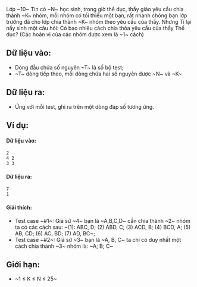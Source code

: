Lớp ~10~ Tin có ~N~ học sinh, trong giờ thể dục, thầy giáo yêu cầu chia thành ~K~ nhóm, mỗi nhóm có tối thiểu một bạn, rất nhanh chóng bạn lớp trưởng đã cho lớp chia thành ~K~ nhóm theo yêu cầu của thầy. Nhưng Tí lại nẩy sinh một câu hỏi: Có bao nhiêu cách chia thỏa yêu cầu của thầy Thể dục? (Các hoán vị của các nhóm được xem là ~1~ cách)

## Dữ liệu vào:
- Dòng đầu chứa số nguyên ~T~ là số bộ test;
- ~T~ dòng tiếp theo, mỗi dòng chứa hai số nguyên dược ~N~ và ~K~

## Dữ liệu ra:
- Ứng với mỗi test, ghi ra trên một dòng đáp số tương ứng.

## Ví dụ:
#### Dữ liệu vào:
```
2
4 2
3 3
```

#### Dữ liệu ra:
```
7
1
```

#### Giải thích:
- Test case ~\#1~: Giả sử ~4~ bạn là ~A,B,C,D~ cần chia thành ~2~ nhóm ta có các cách sau: ~(1): ABC, D; (2) ABD, C; (3) ACD, B; (4) BCD, A; (5) AB, CD; (6) AC, BD; (7) AD, BC~;
- Test case ~\#2~: Giả sử ~3~ bạn là ~A, B, C~ ta chỉ có duy nhất một cách chia thành ~3~ nhóm là: ~A; B; C~

## Giới hạn:
- ~1 ≤ K ≤ N ≤ 25~